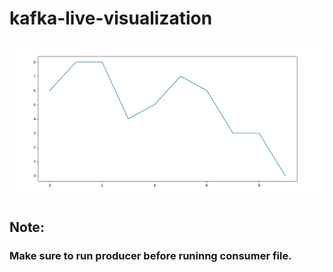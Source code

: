 # kafka-live-visualization
![alt text](https://github.com/Huzaifakamran/kafka-live-visualization/blob/main/screenshot.PNG)


## Note:
### Make sure to run producer before runinng consumer file.
